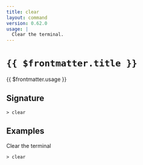 ```yaml
---
title: clear
layout: command
version: 0.62.0
usage: |
  Clear the terminal.
---
```


# `{{ $frontmatter.title }}`

<div style='white-space: pre-wrap;'>{{ $frontmatter.usage }}</div>

## Signature

```> clear ```

## Examples

Clear the terminal
```shell
> clear
```
